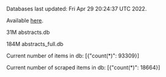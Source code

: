 Databases last updated: Fri Apr 29 20:24:37 UTC 2022. 

Available [here](https://github.com/cbeauhilton/ash-db/releases).


31M	abstracts.db

184M	abstracts_full.db

Current number of items in db:
[{"count(*)": 93309}]

Current number of scraped items in db:
[{"count(*)": 18664}]
